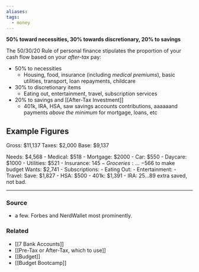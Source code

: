 ```yaml
---
aliases: 
tags:
  - money
---
```

**50% toward necessities, 30% towards discretionary, 20% to savings**

The 50/30/20 Rule of personal finance stipulates the proportion of your cash flow based on your *after-tax* pay:

- 50% to necessities
	- Housing, food, insurance (including *medical premiums*), basic utilities, transport, loan repayments, childcare
- 30% to discretionary items
	- Eating out, entertainment, travel, subscription services
- 20% to savings and [[After-Tax Investment]]
	- 401k, IRA, HSA, saw savings accounts contributions, aaaaaand payments *above the minimum* for mortgage, loans, etc
## Example Figures
Gross: $11,137
Taxes: $2,000
Base: $9,137

Needs: $4,568
	- Medical: $518
	- Mortgage: $2000
	- Car: $550
	- Daycare: $1000
	- Utilities: $521
	- Insurance: $145
	- Groceries: ... ~ -$566 to make budget
Wants: $2,741
	- Subscriptions: 
	- Eating Out: 
	- Entertainment: 
	- Travel: 
Save: $1,827
	- HSA: $500
	- 401k: $1,391
	- IRA: $25
	...$89 extra saved, not bad.

---

### Source
- a few. Forbes and NerdWallet most prominently.

### Related
- [[7 Bank Accounts]]
- [[Pre-Tax or After-Tax, which to use]]
- [[Budget]]
- [[Budget Bootcamp]]